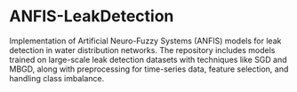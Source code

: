 # ANFIS-LeakDetection
Implementation of Artificial Neuro-Fuzzy Systems (ANFIS) models for leak detection in water distribution networks. The repository includes models trained on large-scale leak detection datasets with techniques like SGD and MBGD, along with preprocessing for time-series data, feature selection, and handling class imbalance.
